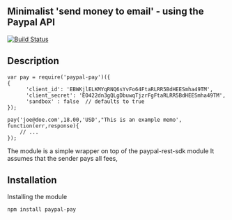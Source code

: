 Minimalist 'send money to email' - using the Paypal API
--
[![Build Status](https://travis-ci.org/ogt/paypal-pay.png)](https://travis-ci.org/ogt/paypal-pay)

## Description
```
var pay = require('paypal-pay')({
{
      'client_id': 'EBWKjlELKMYqRNQ6sYvFo64FtaRLRR5BdHEESmha49TM',
      'client_secret': 'EO422dn3gQLgDbuwqTjzrFgFtaRLRR5BdHEESmha49TM',
      'sandbox' : false  // defaults to true
});

pay('joe@doe.com',18.00,'USD',"This is an example memo', function(err,response){
    // ...
});

```
The module is a simple wrapper on top of the paypal-rest-sdk module
It assumes that the sender pays all fees,

## Installation 

Installing the module
```
npm install paypal-pay
```
